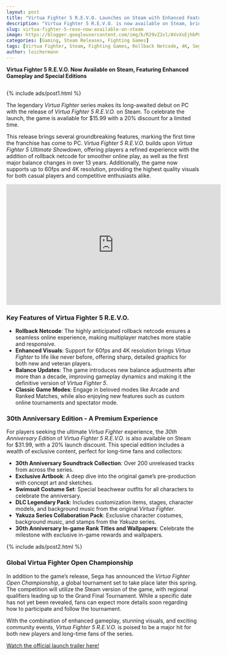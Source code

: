 ```yaml
---
layout: post
title: "Virtua Fighter 5 R.E.V.O. Launches on Steam with Enhanced Features and Special Edition"
description: "Virtua Fighter 5 R.E.V.O. is now available on Steam, bringing rollback netcode, 4K support, and new balance adjustments. The game also introduces a 30th Anniversary Edition and a global tournament announcement."
slug: virtua-fighter-5-revo-now-available-on-steam
image: https://blogger.googleusercontent.com/img/b/R29vZ2xl/AVvXsEjhbP0MjP6-Bh2Q9USUVYkvKTNgD8iHcESF3lEDLMuOD4H7EydYH1xKbrOugFOauB2127wshvvsvYhQ-OyMtDiMwkGMD4973ChZCOhj5qSzhIoPjeLFnFoQ7OexDTXQmupY_EYez090UoPo7pW9qFMfmld8arYLbP6K4MRmsKp4DpFdeQJHSRVA7AtWh_Wg/s320/Virtua-Fighter5-R.E.V.O.-KeyArt_16_9-min-728x410.png
categories: [Gaming, Steam Releases, Fighting Games]
tags: [Virtua Fighter, Steam, Fighting Games, Rollback Netcode, 4K, Sega]
author: loichermann
---
```


**Virtua Fighter 5 R.E.V.O. Now Available on Steam, Featuring Enhanced Gameplay and Special Editions**

<div style="text-align: center;">
  <img src="https://blogger.googleusercontent.com/img/b/R29vZ2xl/AVvXsEjhbP0MjP6-Bh2Q9USUVYkvKTNgD8iHcESF3lEDLMuOD4H7EydYH1xKbrOugFOauB2127wshvvsvYhQ-OyMtDiMwkGMD4973ChZCOhj5qSzhIoPjeLFnFoQ7OexDTXQmupY_EYez090UoPo7pW9qFMfmld8arYLbP6K4MRmsKp4DpFdeQJHSRVA7AtWh_Wg/s320/Virtua-Fighter5-R.E.V.O.-KeyArt_16_9-min-728x410.png" alt="">
</div>

{% include ads/post1.html %}

The legendary *Virtua Fighter* series makes its long-awaited debut on PC with the release of *Virtua Fighter 5 R.E.V.O.* on Steam. To celebrate the launch, the game is available for $15.99 with a 20% discount for a limited time.

This release brings several groundbreaking features, marking the first time the franchise has come to PC. *Virtua Fighter 5 R.E.V.O.* builds upon *Virtua Fighter 5 Ultimate Showdown*, offering players a refined experience with the addition of rollback netcode for smoother online play, as well as the first major balance changes in over 13 years. Additionally, the game now supports up to 60fps and 4K resolution, providing the highest quality visuals for both casual players and competitive enthusiasts alike.

<div class="responsive-video-wrap"><iframe allow="accelerometer; autoplay; clipboard-write; encrypted-media; gyroscope; picture-in-picture" allowfullscreen="" frameborder="0" height="315" src="https://www.youtube.com/embed/wKDD80JCv_o" width="560"></iframe></div>

### Key Features of Virtua Fighter 5 R.E.V.O.

- **Rollback Netcode**: The highly anticipated rollback netcode ensures a seamless online experience, making multiplayer matches more stable and responsive.
- **Enhanced Visuals**: Support for 60fps and 4K resolution brings *Virtua Fighter* to life like never before, offering sharp, detailed graphics for both new and veteran players.
- **Balance Updates**: The game introduces new balance adjustments after more than a decade, improving gameplay dynamics and making it the definitive version of *Virtua Fighter 5*.
- **Classic Game Modes**: Engage in beloved modes like Arcade and Ranked Matches, while also enjoying new features such as custom online tournaments and spectator mode.

### 30th Anniversary Edition - A Premium Experience

For players seeking the ultimate *Virtua Fighter* experience, the *30th Anniversary Edition* of *Virtua Fighter 5 R.E.V.O.* is also available on Steam for $31.99, with a 20% launch discount. This special edition includes a wealth of exclusive content, perfect for long-time fans and collectors:

- **30th Anniversary Soundtrack Collection**: Over 200 unreleased tracks from across the series.
- **Exclusive Artbook**: A deep dive into the original game’s pre-production with concept art and sketches.
- **Swimsuit Costume Set**: Special beachwear outfits for all characters to celebrate the anniversary.
- **DLC Legendary Pack**: Includes customization items, stages, character models, and background music from the original *Virtua Fighter*.
- **Yakuza Series Collaboration Pack**: Exclusive character costumes, background music, and stamps from the *Yakuza* series.
- **30th Anniversary In-game Rank Titles and Wallpapers**: Celebrate the milestone with exclusive in-game rewards and wallpapers.

{% include ads/post2.html %}

### Global Virtua Fighter Open Championship

In addition to the game’s release, Sega has announced the *Virtua Fighter Open Championship*, a global tournament set to take place later this spring. The competition will utilize the Steam version of the game, with regional qualifiers leading up to the Grand Final Tournament. While a specific date has not yet been revealed, fans can expect more details soon regarding how to participate and follow the tournament.

With the combination of enhanced gameplay, stunning visuals, and exciting community events, *Virtua Fighter 5 R.E.V.O.* is poised to be a major hit for both new players and long-time fans of the series.

[Watch the official launch trailer here!](#)
